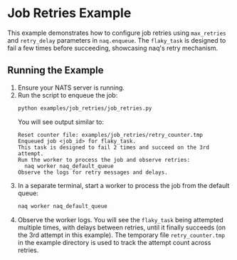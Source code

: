 # Job Retries Example

This example demonstrates how to configure job retries using `max_retries` and `retry_delay` parameters in `naq.enqueue`. The `flaky_task` is designed to fail a few times before succeeding, showcasing naq's retry mechanism.

## Running the Example

1.  Ensure your NATS server is running.
2.  Run the script to enqueue the job:
    ```bash
    python examples/job_retries/job_retries.py
    ```
    You will see output similar to:
    ```
    Reset counter file: examples/job_retries/retry_counter.tmp
    Enqueued job <job_id> for flaky_task.
    This task is designed to fail 2 times and succeed on the 3rd attempt.
    Run the worker to process the job and observe retries:
      naq worker naq_default_queue
    Observe the logs for retry messages and delays.
    ```
3.  In a separate terminal, start a worker to process the job from the default queue:
    ```bash
    naq worker naq_default_queue
    ```
4.  Observe the worker logs. You will see the `flaky_task` being attempted multiple times, with delays between retries, until it finally succeeds (on the 3rd attempt in this example). The temporary file `retry_counter.tmp` in the example directory is used to track the attempt count across retries.